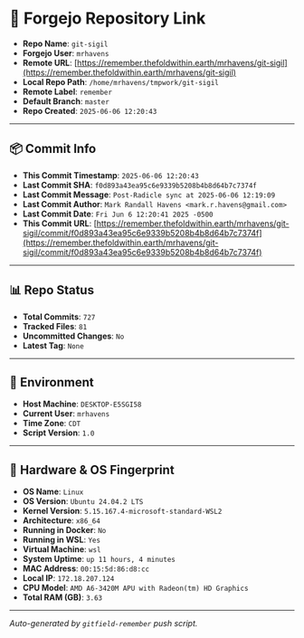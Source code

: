 # 🔗 Forgejo Repository Link

- **Repo Name**: `git-sigil`
- **Forgejo User**: `mrhavens`
- **Remote URL**: [https://remember.thefoldwithin.earth/mrhavens/git-sigil](https://remember.thefoldwithin.earth/mrhavens/git-sigil)
- **Local Repo Path**: `/home/mrhavens/tmpwork/git-sigil`
- **Remote Label**: `remember`
- **Default Branch**: `master`
- **Repo Created**: `2025-06-06 12:20:43`

---

## 📦 Commit Info

- **This Commit Timestamp**: `2025-06-06 12:20:43`
- **Last Commit SHA**: `f0d893a43ea95c6e9339b5208b4b8d64b7c7374f`
- **Last Commit Message**: `Post-Radicle sync at 2025-06-06 12:19:09`
- **Last Commit Author**: `Mark Randall Havens <mark.r.havens@gmail.com>`
- **Last Commit Date**: `Fri Jun 6 12:20:41 2025 -0500`
- **This Commit URL**: [https://remember.thefoldwithin.earth/mrhavens/git-sigil/commit/f0d893a43ea95c6e9339b5208b4b8d64b7c7374f](https://remember.thefoldwithin.earth/mrhavens/git-sigil/commit/f0d893a43ea95c6e9339b5208b4b8d64b7c7374f)

---

## 📊 Repo Status

- **Total Commits**: `727`
- **Tracked Files**: `81`
- **Uncommitted Changes**: `No`
- **Latest Tag**: `None`

---

## 🧭 Environment

- **Host Machine**: `DESKTOP-E5SGI58`
- **Current User**: `mrhavens`
- **Time Zone**: `CDT`
- **Script Version**: `1.0`

---

## 🧬 Hardware & OS Fingerprint

- **OS Name**: `Linux`
- **OS Version**: `Ubuntu 24.04.2 LTS`
- **Kernel Version**: `5.15.167.4-microsoft-standard-WSL2`
- **Architecture**: `x86_64`
- **Running in Docker**: `No`
- **Running in WSL**: `Yes`
- **Virtual Machine**: `wsl`
- **System Uptime**: `up 11 hours, 4 minutes`
- **MAC Address**: `00:15:5d:86:d8:cc`
- **Local IP**: `172.18.207.124`
- **CPU Model**: `AMD A6-3420M APU with Radeon(tm) HD Graphics`
- **Total RAM (GB)**: `3.63`

---

_Auto-generated by `gitfield-remember` push script._
